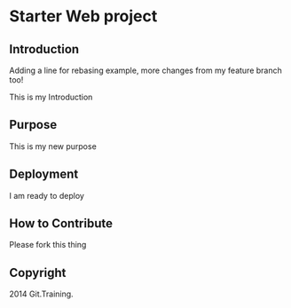 # Starter Web project

## Introduction
Adding a line for rebasing example, more changes from my feature branch too!

This is my Introduction

## Purpose

This is my new purpose


## Deployment

I am ready to deploy

## How to Contribute

Please fork this thing

## Copyright

2014 Git.Training.